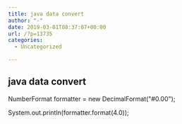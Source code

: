 ```yaml
---
title: java data convert
author: "-"
date: 2019-03-01T08:37:07+00:00
url: /?p=13735
categories:
  - Uncategorized

---
```

## java data convert
NumberFormat formatter = new DecimalFormat("#0.00");
  
System.out.println(formatter.format(4.0));